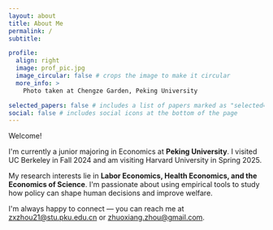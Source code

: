 ```yaml
---
layout: about
title: About Me
permalink: /
subtitle:

profile:
  align: right
  image: prof_pic.jpg
  image_circular: false # crops the image to make it circular
  more_info: >
    Photo taken at Chengze Garden, Peking University

selected_papers: false # includes a list of papers marked as "selected={true}"
social: false # includes social icons at the bottom of the page
---
```


Welcome!

I'm currently a junior majoring in Economics at **Peking University**. I visited UC Berkeley in Fall 2024 and am visiting Harvard University in Spring 2025.

My research interests lie in **Labor Economics, Health Economics, and the Economics of Science**. I'm passionate about using empirical tools to study how policy can shape human decisions and improve welfare.

I'm always happy to connect — you can reach me at [zxzhou21@stu.pku.edu.cn](mailto:zxzhou21@stu.pku.edu.cn) or [zhuoxiang.zhou@gmail.com](mailto:zhuoxiang.zhou@gmail.com).